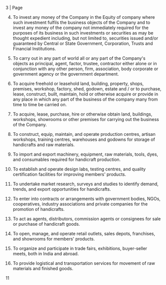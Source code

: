 3 | Page

4. To invest any money of the Company in the Equity of company where such investment fulfils the business objects of the Company and to invest any money of the company not immediately required for the purposes of its business in such investments or securities as may be thought expedient including, but not limited to, securities issued and/or guaranteed by Central or State Government, Corporation, Trusts and Financial Institutions.

5. To carry out in any part of world all or any part of the Company's objects as principal, agent, factor, trustee, contractor either alone or in conjunction with any other person, firm, association, body corporate or government agency or the government department.

6. To acquire freehold or leasehold land, building, property, shops, premises, workshop, factory, shed, godown, estate and / or to purchase, lease, construct, built, maintain, hold or otherwise acquire or provide in any place in which any part of the business of the company many from time to time be carried on.

7. To acquire, lease, purchase, hire or otherwise obtain land, buildings, workshops, showrooms or other premises for carrying out the business of the Company.

8. To construct, equip, maintain, and operate production centres, artisan workshops, training centres, warehouses and godowns for storage of handicrafts and raw materials.

9. To import and export machinery, equipment, raw materials, tools, dyes, and consumables required for handicraft production.

10. To establish and operate design labs, testing centres, and quality certification facilities for improving members' products.

11. To undertake market research, surveys and studies to identify demand, trends, and export opportunities for handicrafts.

12. To enter into contracts or arrangements with government bodies, NGOs, cooperatives, industry associations and private companies for the promotion of handicrafts.

13. To act as agents, distributors, commission agents or consignees for sale or purchase of handicraft goods.

14. To open, manage, and operate retail outlets, sales depots, franchises, and showrooms for members' products.

15. To organize and participate in trade fairs, exhibitions, buyer-seller meets, both in India and abroad.

16. To provide logistical and transportation services for movement of raw materials and finished goods.

11